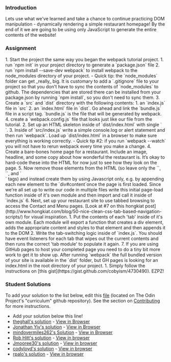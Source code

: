 ### Introduction
Lets use what we've learned and take a chance to continue practicing DOM manipulation - dynamically rendering a simple restaurant homepage!  By the end of it we are going to be using only JavaScript to generate the entire contents of the website!

### Assignment

<div class="lesson-content__panel" markdown="1">
1. Start the project the same way you began the webpack tutorial project.
   1. run `npm init` in your project directory to generate a `package.json` file
   2. run `npm install --save-dev webpack` to install webpack to the node_modules directory of your project.
      - Quick tip: the `node_modules` folder can get _really_ big.  It is customary to add a `.gitignore` file to your project so that you don't have to sync the contents of `node_modules` to github.  The dependencies that are stored there can be installed from your package.json by running `npm install`, so you don't need to sync them.
   3. Create a `src` and `dist` directory with the following contents:
      1. an `index.js` file in `src`
      2. an `index.html` file in `dist`.  Go ahead and link the `bundle.js` file in a script tag.  `bundle.js` is the file that will be generated by webpack.
   4. create a `webpack.config.js` file that looks just like our file from the tutorial.
2. Set up an HTML skeleton inside of `dist/index.html` with single `<div id="content">`.
3. Inside of `src/index.js` write a simple console.log or alert statement and then run `webpack`.  Load up `dist/index.html` in a browser to make sure everything is working correctly.
   - Quick tip #2: if you run `webpack --watch` you will not have to rerun webpack every time you make a change.
4. Create a bare-bones home page for a restaurant. Include an image, headline, and some copy about how wonderful the restaurant is. It’s okay to hard-code these into the HTML for now just to see how they look on the page.
5. Now remove those elements from the HTML (so leave only the `<html>`, `<body>`, and `<div id="content">` tags) and instead create them by using Javascript only, e.g. by appending each new element to the `div#content`once the page is first loaded.  Since we're all set up to write our code in multiple files write this initial page-load function inside of it's own module and then import and call it inside of `index.js`
6. Next, set up your restaurant site to use tabbed browsing to access the Contact and Menu pages. [Look at #7 on this hongkiat post](http://www.hongkiat.com/blog/50-nice-clean-css-tab-based-navigation-scripts/) for visual inspiration.
   1. Put the contents of each 'tab' inside of it's own module. Each module will export a function that creates a div element, adds the appropriate content and styles to that element and then appends it to the DOM
   2. Write the tab-switching logic inside of `index.js`.  You should have event listeners for each tab that wipes out the current contents and then runs the correct 'tab module' to populate it again.
7. If you are using GitHub pages to host your completed page you need to do a tiny bit more work to get it to show up.  After running `webpack` the full bundled version of your site is available in the `dist` folder, but GH pages is looking for an index.html in the root directory of your project.
   1. Simply follow the instructions on [this gist](https://gist.github.com/cobyism/4730490).  EZPZ!

### Student Solutions
To add your solution to the list below, edit this [file](https://github.com/TheOdinProject/javascript_curriculum/blob/master/organizing-js/restaurant-project.md) (located on The Odin Project's "curriculum" github repository). See the section on [Contributing](http://github.com/TheOdinProject/curriculum/blob/master/contributing.md) for more instructions.

- Add your solution below this line!
- [theghall's solution](https://github.com/theghall/odin-restaurant) - [View in Browser](https://theghall.github.io/odin-restaurant/)
- [Jonathan Yiv's solution](https://github.com/JonathanYiv/restaurant-page) - [View in Browser](https://jonathanyiv.github.io/restaurant-page/)
- [mindovermiles262's Solution](https://github.com/mindovermiles262/luigisv2) - [View in Browser](https://mindovermiles262.github.io/luigisv2/)
- [Rob Hitt's solution](https://github.com/robhitt/restaurant-menu-node-webpack) - [View in browser](https://robhitt.github.io/restaurant-menu-node-webpack)
- [Jmooree30's solution](https://github.com/jmooree30/restaurant) - [View in browser](https://jmooree30.github.io/restaurant/)
- [codyloyd's solution](https://github.com/codyloyd/odin-restaurant) - [View in browser](http://codyloyd.com/odin-restaurant/)
- [rpalo's solution](https://github.com/rpalo/odin-restaurant) - [View in browser](https://assertnotmagic.com/odin-restaurant/)
